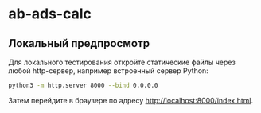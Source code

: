 # ab-ads-calc

## Локальный предпросмотр

Для локального тестирования откройте статические файлы через любой http-сервер, например встроенный сервер Python:

```bash
python3 -m http.server 8000 --bind 0.0.0.0
```

Затем перейдите в браузере по адресу [http://localhost:8000/index.html](http://localhost:8000/index.html).
